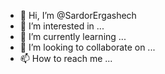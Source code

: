 - 👋 Hi, I’m @SardorErgashech
- 👀 I’m interested in ...
- 🌱 I’m currently learning ...
- 💞️ I’m looking to collaborate on ...
- 📫 How to reach me ...

<!---
SardorErgashech/SardorErgashech is a ✨ special ✨ repository because its `README.md` (this file) appears on your GitHub profile.
You can click the Preview link to take a look at your changes.
--->
